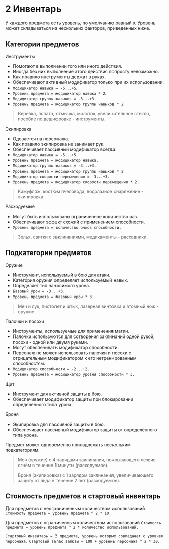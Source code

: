 # 2 Инвентарь

У каждого предмета есть уровень, по умолчанию равный `0`.
Уровень может складываться из нескольких факторов, приведённых ниже.

## Категории предметов

Инструменты
- Помогают в выполнении того или иного действия.
- Иногда без них выполнение этого действия попросту невозможно.
- Как правило инструменты держат в руках.
- Обеспечивают активный модификатор только при их использовании.
- `Модификатор навыка = -5...+5`.
- `Уровень предмета = модификатор навыка * 2`.
- `Модификатор группы навыков = -3...+3.`
- `Уровень предмета = модификатор группы навыков * 2`

>Веревка, лопата, отмычка, молоток, увеличительное стекло, пособие по дешифровке - инструменты.

Экипировка
- Одевается на персонажа.
- Как правило экипировка не занимает рук.
- Обеспечивает пассивный модификатор всегда.
- `Модификатор навыка = -5...+5.`
- `Уровень предмета = модификатор навыка.`
- `Модификатор группы навыков = -3...+3.`
- `Уровень предмета = модификатор группы навыков * 2`
- `Модификатор скорости перемещения = -3...+3.`
- `Уровень предмета = модификатор скорости перемещения * 2.`

>Камуфляж, костюм пчеловода, водолазное снаряжение - экипировка.

Расходуемые
- Могут быть использованы ограниченное количество раз.
- Обеспечивают эффект схожий с применением способности.
- `Уровень предмета = количество очков способности.`

>Зелья, свитки с заклинаниями, медикаменты - расходники.

## Подкатегории предметов

Оружие
- Инструмент, используемый в бою для атаки.
- Категория оружия определяет используемый навык.
- Определяет тип наносимого урона. 
- `Базовый урон = -3...+3.`
- `Уровень предмета = базовый урон * 3.`

>Меч и лук, пистолет и штык, лазерная винтовка и атомный нож - оружие.

Палочки и посохи
- Инструменты, используемые для применения магии.
- Палочки используются для сотворения заклинаний одной рукой, посохи - одной или двумя руками.
- Могут обеспечивать модификатор способности.
- Персонаж не может использовать палочки и посохи с отрицательным модификатором к его нетренированным способностям.
- `Модификатор способности = -2...+2.`
- `Уровень предмета = модификатор уровня способности * 3.`

Щит
- Инструмент для активной защиты в бою.
- Обеспечивает модификатор защиты при блокировании определённого типа урона.

Броня
- Экипировка для пассивной защиты в бою.
- Обеспечивает пассивный модификатор защиты от определённого типа урона.

Предмет может одновеменно принадлежать нескольким подкатегориям.

>Меч (оружие) с 4 зарядами заклинания, покрывающего лезвие огнём в течение 1 минуты (расходуемое).
>
>Броня (экипировка) с 1 зарядом заклинания, увеличивающего защиту от льда в течение 2 лет (расходуемое).

## Стоимость предметов и стартовый инвентарь

Для предметов с неограниченным количеством использований
`Стоимость предмета = уровень предмета ^ 2 * 10.`

Для предметов с ограниченным количеством использований
`Стоимость предмета = уровень предмета ^ 2 * количество использований.`

`Стартовый инвентарь = 3 предмета, уровень которых совпадаает с уровнем персонажа.`
`Стартовый запас валюты = 100 + уровень персонажа ^ 2 * 30.`